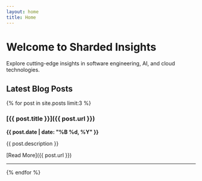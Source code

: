 ```yaml
---
layout: home
title: Home
---
```


# Welcome to Sharded Insights

Explore cutting-edge insights in software engineering, AI, and cloud technologies. 

## Latest Blog Posts

{% for post in site.posts limit:3 %}
### [{{ post.title }}]({{ post.url }})

**{{ post.date | date: "%B %d, %Y" }}**

{{ post.description }}

[Read More]({{ post.url }})

---
{% endfor %}
